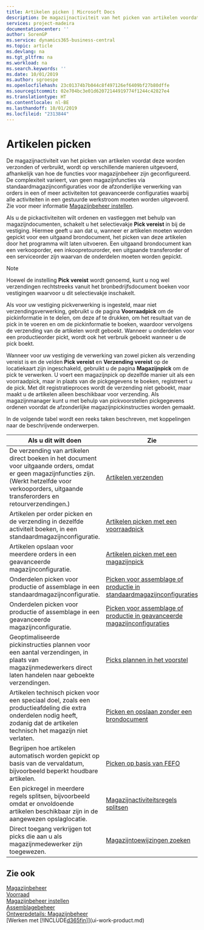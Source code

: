 ```yaml
---
title: Artikelen picken | Microsoft Docs
description: De magazijnactiviteit van het picken van artikelen voordat deze worden verzonden of verbruikt, wordt op verschillende manieren uitgevoerd, afhankelijk van hoe de functies voor magazijnbeheer zijn geconfigureerd. De complexiteit van de [instelling](../configure-warehouse-processes.md) varieert, van geen magazijnfuncties via standaardmagazijnconfiguraties voor de afzonderlijke verwerking van orders in een of meer activiteiten tot geavanceerde configuraties waarbij alle activiteiten in een gestuurde werkstroom moeten worden uitgevoerd.
services: project-madeira
documentationcenter: ''
author: SorenGP
ms.service: dynamics365-business-central
ms.topic: article
ms.devlang: na
ms.tgt_pltfrm: na
ms.workload: na
ms.search.keywords: ''
ms.date: 10/01/2019
ms.author: sgroespe
ms.openlocfilehash: 23c01374b7b044c8f497126ef6409bf27b80dffe
ms.sourcegitcommit: 02e704bc3e01d62072144919774f1244c42827e4
ms.translationtype: HT
ms.contentlocale: nl-BE
ms.lasthandoff: 10/01/2019
ms.locfileid: "2313844"
---
```

# <a name="pick-items"></a>Artikelen picken
De magazijnactiviteit van het picken van artikelen voordat deze worden verzonden of verbruikt, wordt op verschillende manieren uitgevoerd, afhankelijk van hoe de functies voor magazijnbeheer zijn geconfigureerd. De complexiteit varieert, van geen magazijnfuncties via standaardmagazijnconfiguraties voor de afzonderlijke verwerking van orders in een of meer activiteiten tot geavanceerde configuraties waarbij alle activiteiten in een gestuurde werkstroom moeten worden uitgevoerd. Zie voor meer informatie [Magazijnbeheer instellen](warehouse-setup-warehouse.md).

Als u de pickactiviteiten wilt ordenen en vastleggen met behulp van magazijndocumenten, schakelt u het selectievakje **Pick vereist** in bij de vestiging. Hiermee geeft u aan dat u, wanneer er artikelen moeten worden gepickt voor een uitgaand brondocument, het picken van deze artikelen door het programma wilt laten uitvoeren. Een uitgaand brondocument kan een verkooporder, een inkoopretourorder, een uitgaande transferorder of een serviceorder zijn waarvan de onderdelen moeten worden gepickt.

> [!NOTE]
> Hoewel de instelling **Pick vereist** wordt genoemd, kunt u nog wel verzendingen rechtstreeks vanuit het bronbedrijfsdocument boeken voor vestigingen waarvoor u dit selectievakje inschakelt.

Als voor uw vestiging pickverwerking is ingesteld, maar niet verzendingsverwerking, gebruikt u de pagina **Voorraadpick** om de pickinformatie in te delen, om deze af te drukken, om het resultaat van de pick in te voeren en om de pickinformatie te boeken, waardoor vervolgens de verzending van de artikelen wordt geboekt. Wanneer u onderdelen voor een productieorder pickt, wordt ook het verbruik geboekt wanneer u de pick boekt.

Wanneer voor uw vestiging de verwerking van zowel picken als verzending vereist is en de velden **Pick vereist** en **Verzending vereist** op de locatiekaart zijn ingeschakeld, gebruikt u de pagina **Magazijnpick** om de pick te verwerken. U voert een magazijnpick op dezelfde manier uit als een voorraadpick, maar in plaats van de pickgegevens te boeken, registreert u de pick. Met dit registratieproces wordt de verzending niet geboekt, maar maakt u de artikelen alleen beschikbaar voor verzending. Als magazijnmanager kunt u met behulp van pickvoorstellen pickgegevens ordenen voordat de afzonderlijke magazijnpickinstructies worden gemaakt.

In de volgende tabel wordt een reeks taken beschreven, met koppelingen naar de beschrijvende onderwerpen.   

|**Als u dit wilt doen**|**Zie**|
|------------|-------------|  
|De verzending van artikelen direct boeken in het document voor uitgaande orders, omdat er geen magazijnfuncties zijn. (Werkt hetzelfde voor verkooporders, uitgaande transferorders en retourverzendingen.)|[Artikelen verzenden](warehouse-how-ship-items.md)|  
|Artikelen per order picken en de verzending in dezelfde activiteit boeken, in een standaardmagazijnconfiguratie.|[Artikelen picken met een voorraadpick](warehouse-how-to-pick-items-with-inventory-picks.md)|
|Artikelen opslaan voor meerdere orders in een geavanceerde magazijnconfiguratie.|[Artikelen picken met een magazijnpick](warehouse-how-to-pick-items-for-warehouse-shipment.md)|  
|Onderdelen picken voor productie of assemblage in een standaardmagazijnconfiguratie.|[Picken voor assemblage of productie in standaardmagazijnconfiguraties](warehouse-how-to-pick-for-production.md)|
|Onderdelen picken voor productie of assemblage in een geavanceerde magazijnconfiguratie.|[Picken voor assemblage of productie in geavanceerde magazijnconfiguraties](warehouse-how-to-pick-for-internal-operations-in-advanced-warehousing.md)|  
|Geoptimaliseerde pickinstructies plannen voor een aantal verzendingen, in plaats van magazijnmedewerkers direct laten handelen naar geboekte verzendingen.|[Picks plannen in het voorstel](warehouse-how-to-plan-picks-in-worksheets.md)|  
|Artikelen technisch picken voor een speciaal doel, zoals een productieafdeling die extra onderdelen nodig heeft, zodanig dat de artikelen technisch het magazijn niet verlaten.|[Picken en opslaan zonder een brondocument](warehouse-how-to-create-put-aways-from-internal-put-aways.md)|
|Begrijpen hoe artikelen automatisch worden gepickt op basis van de vervaldatum, bijvoorbeeld beperkt houdbare artikelen.|[Picken op basis van FEFO](warehouse-picking-by-fefo.md)|
|Een pickregel in meerdere regels splitsen, bijvoorbeeld omdat er onvoldoende artikelen beschikbaar zijn in de aangewezen opslaglocatie.|[Magazijnactiviteitsregels splitsen](warehouse-how-to-split-warehouse-activity-lines.md)|
|Direct toegang verkrijgen tot picks die aan u als magazijnmedewerker zijn toegewezen.|[Magazijntoewijzingen zoeken](warehouse-how-to-find-your-warehouse-assignments.md)|  

## <a name="see-also"></a>Zie ook  
[Magazijnbeheer](warehouse-manage-warehouse.md)  
[Voorraad](inventory-manage-inventory.md)  
[Magazijnbeheer instellen](warehouse-setup-warehouse.md)     
[Assemblagebeheer](assembly-assemble-items.md)    
[Ontwerpdetails: Magazijnbeheer](design-details-warehouse-management.md)  
[Werken met [!INCLUDE[d365fin](includes/d365fin_md.md)]](ui-work-product.md)
